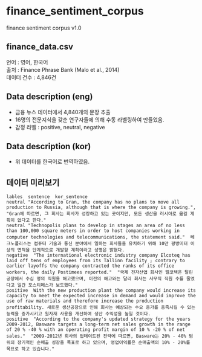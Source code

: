 # finance_sentiment_corpus
finance sentiment corpus v1.0

finance_data.csv
---
언어 : 영어, 한국어  
출처 : Finance Phrase Bank (Malo et al., 2014)  
데이터 건수 : 4,846건

Data description (eng)
---
- 금융 뉴스 데이터에서 4,840개의 문장 추출
- 16명의 전문지식을 갖춘 연구자들에 의해 수동 라벨링하여 만들었음.
- 감정 라벨 : positive, neutral, negative

Data description (kor)
---
- 위 데이터를 한국어로 번역하였음.

데이터 미리보기
---
```
lables  sentence  kor_sentence
neutral "According to Gran, the company has no plans to move all production to Russia, although that is where the company is growing.", "Gran에 따르면, 그 회사는 회사가 성장하고 있는 곳이지만, 모든 생산을 러시아로 옮길 계획이 없다고 한다."
neutral "Technopolis plans to develop in stages an area of no less than 100,000 square meters in order to host companies working in computer technologies and telecommunications, the statement said."  테크노폴리스는 컴퓨터 기술과 통신 분야에서 일하는 회사들을 유치하기 위해 10만 평방미터 이상의 면적을 단계적으로 개발할 계획이라고 성명은 밝혔다.
negative  "The international electronic industry company Elcoteq has laid off tens of employees from its Tallinn facility ; contrary to earlier layoffs the company contracted the ranks of its office workers, the daily Postimees reported."  "국제 전자산업 회사인 엘코텍은 탈린 공장에서 수십 명의 직원을 해고했으며, 이전의 해고와는 달리 회사는 사무직 직원 수를 줄였다고 일간 포스티메스가 보도했다."
positive  With the new production plant the company would increase its capacity to meet the expected increase in demand and would improve the use of raw materials and therefore increase the production profitability. 새로운 생산공장으로 인해 회사는 예상되는 수요 증가를 충족시킬 수 있는 능력을 증가시키고 원자재 사용을 개선하여 생산 수익성을 높일 것이다.
positive  "According to the company's updated strategy for the years 2009-2012, Basware targets a long-term net sales growth in the range of 20 % -40 % with an operating profit margin of 10 % -20 % of net sales."  "2009-2012년 회사의 업데이트된 전략에 따르면, Basware는 20% - 40% 범위의 장기적인 순매출 성장을 목표로 하고 있으며, 영업이익률은 순매출액의 10% - 20%를 목표로 하고 있습니다."
```
